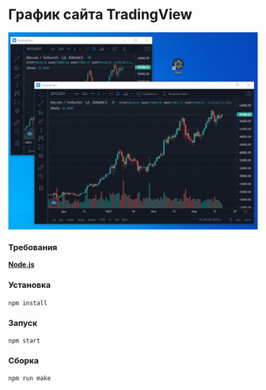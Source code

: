 # График сайта TradingView

[![](https://github.com/alex290/tradchart/blob/master/src/img/prev.png)](https://github.com/alex290/tradchart/blob/master/src/img/prev.png)

### Требования

**[Node.js](https://nodejs.org/ "Node.js")**

### Установка

`npm install`

### Запуск

`npm start`

### Сборка

`npm run make`
